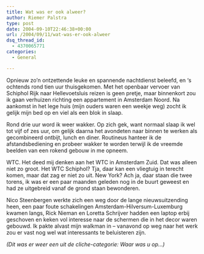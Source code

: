 ```yaml
---
title: Wat was er ook alweer?
author: Riemer Palstra
type: post
date: 2004-09-10T22:46:38+00:00
url: /2004/09/11/wat-was-er-ook-alweer
dsq_thread_id:
  - 4370065771
categories:
  - General

---
```

Opnieuw zo&#8217;n ontzettende leuke en spannende nachtdienst beleefd, en &#8216;s ochtends rond tien uur thuisgekomen. Met het openbaar vervoer van Schiphol Rijk naar Hellevoetsluis reizen is geen pretje, maar binnenkort zou ik gaan verhuizen richting een appartement in Amsterdam Noord. Na aankomst in het lege huis (mijn ouders waren een weekje weg) zocht ik gelijk mijn bed op en viel als een blok in slaap.

Rond drie uur word ik weer wakker. Op zich gek, want normaal slaap ik wel tot vijf of zes uur, om gelijk daarna het avondeten naar binnen te werken als gecombineerd ontbijt, lunch en diner. Routineus hanteer ik de afstandsbediening en probeer wakker te worden terwijl ik de vreemde beelden van een rokend gebouw in me opneem.

WTC. Het deed mij denken aan het WTC in Amsterdam Zuid. Dat was alleen niet zo groot. Het WTC Schiphol? Tja, daar kan een vliegtuig in terecht komen, maar dat zag er niet zo uit. New York? Ach ja, daar staan die twee torens, ik was er een paar maanden geleden nog in de buurt geweest en had ze uitgebreid vanaf de grond staan bewonderen.

Nico Steenbergen werkte zich een weg door de lange nieuwsuitzending heen, een paar foute schakelingen Amsterdam-Hilversum-Luxemburg kwamen langs, Rick Nieman en Loretta Schrijver hadden een laptop erbij geschoven en keken vol interesse naar de schermen die in het decor waren gebouwd. Ik pakte alvast mijn walkman in &#8211; vanavond op weg naar het werk zou er vast nog wel wat interessants te beluisteren zijn.

_(Dit was er weer een uit de cliche-categorie: Waar was u op&#8230;)_
